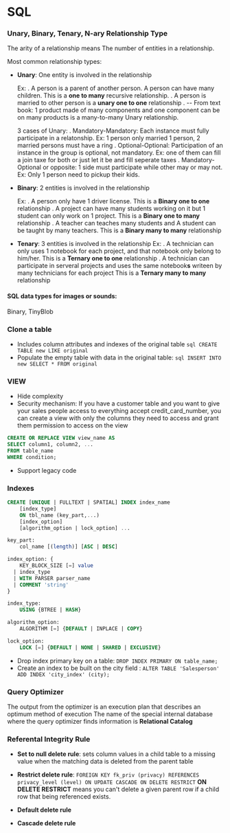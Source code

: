 # SQL

### Unary, Binary, Tenary, N-ary Relationship Type

The arity of a relationship means The number of entities in a relationship.

Most common relationship types:

- **Unary**: One entity is involved in the relationship

	Ex: 
	. A person is a parent of another person. A person can have many children. This is a **one to many** recursive relationship. 
	. A person is married to other person is a **unary one to one** relationship
	. -- From text book: 1 product made of many components and one component can be on many products is a many-to-many Unary relationship.

	3 cases of Unary: 
	. Mandatory-Mandatory: Each instance must fully participate in a relatonship. Ex: 1 person only married 1 person, 2 married persons must have a ring
	. Optional-Optional: Participation of an instance in the group is optional, not mandatory. Ex: one of them can fill a join taxe for both or just let it be and fill seperate taxes
	. Mandatory-Optional or opposite: 1 side must participate while other may or may not. Ex: Only 1 person need to pickup their kids.

- **Binary**: 2 entities is involved in the relationship

	Ex:
	. A person only have 1 driver license. This is a **Binary one to one** relationship 
	. A project can have many students working on it but 1 student can only work on 1 project. This is a **Binary one to many** relationship 
	. A teacher can teaches many students and A student can be taught by many teachers. This is a **Binary many to many** relationship 

- **Tenary**: 3 entities is involved in the relationship
	Ex:
	. A technician can only uses 1 notebook for each project, and that notebook only belong to him/her. This is a **Ternary one to one** relationship 
	. A technician can participate in serveral projects and uses the same notebook**s** writeen by many technicians for each project This is a **Ternary many to many** relationship 


#### SQL data types for images or sounds:
Binary, TinyBlob

### Clone a table
- Includes column attributes and indexes of the original table
```sql CREATE TABLE new LIKE original ```
- Populate the empty table with data in the original table:
```sql INSERT INTO new SELECT * FROM original ```

### VIEW
- Hide complexity
- Security mechanism: If you have a customer table and you want to give your sales people access to everything accept credit_card_number, you can create a view with only the columns they need to access and grant them permission to access on the view

```sql
CREATE OR REPLACE VIEW view_name AS
SELECT column1, column2, ...
FROM table_name
WHERE condition;
```
- Support legacy code 

### Indexes
```sql
CREATE [UNIQUE | FULLTEXT | SPATIAL] INDEX index_name
    [index_type]
    ON tbl_name (key_part,...)
    [index_option]
    [algorithm_option | lock_option] ...

key_part:
    col_name [(length)] [ASC | DESC]

index_option: {
    KEY_BLOCK_SIZE [=] value
  | index_type
  | WITH PARSER parser_name
  | COMMENT 'string'
}

index_type:
    USING {BTREE | HASH}

algorithm_option:
    ALGORITHM [=] {DEFAULT | INPLACE | COPY}

lock_option:
    LOCK [=] {DEFAULT | NONE | SHARED | EXCLUSIVE}
```

  - Drop index primary key on a table: ``` DROP INDEX PRIMARY ON table_name; ```
  - Create an index to be built on the city field :
``` ALTER TABLE 'Salesperson' ADD INDEX 'city_index' (city); ```

### Query Optimizer
The output from the optimizer is an execution plan that describes an optimum method of execution
The name of the special internal database where the query optimizer finds information is **Relational Catalog**

### Referental Integrity Rule
- **Set to null delete rule**:
	sets column values in a child table to a missing value when the matching data is deleted from the parent table
- **Restrict delete rule**:
	``` FOREIGN KEY fk_priv (privacy) REFERENCES privacy_level (level) ON UPDATE CASCADE ON DELETE RESTRICT ```
	**ON DELETE RESTRICT** means you can't delete a given parent row if a child row that being referenced exists.

- **Default delete rule**
- **Cascade delete rule**